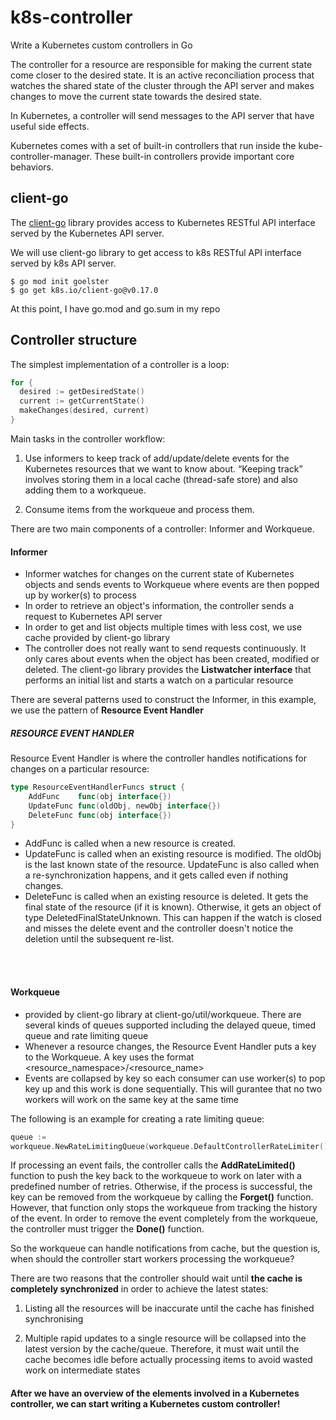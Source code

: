 # k8s-controller

Write a Kubernetes custom controllers in Go

The controller for a resource are responsible for making the current state come closer to the desired state. It is an active reconciliation process that watches the
shared state of the cluster through the API server and makes changes to move the current state towards the desired state.

In Kubernetes, a controller will send messages to the API server that have useful side effects.

Kubernetes comes with a set of built-in controllers that run inside the kube-controller-manager. These built-in controllers provide important core behaviors.



## client-go
The [client-go](https://github.com/kubernetes/client-go/blob/master/INSTALL.md#enabling-go-modules) library provides access to Kubernetes RESTful API interface served by the Kubernetes API server.

We will use client-go library to get access to k8s RESTful API interface served by k8s API server.

```
$ go mod init goelster
$ go get k8s.io/client-go@v0.17.0
```
At this point, I have go.mod and go.sum in my repo

## Controller structure
The simplest implementation of a controller is a loop:
```go
for {
  desired := getDesiredState()
  current := getCurrentState()
  makeChanges(desired, current)
}
```
Main tasks in the controller workflow:

1. Use informers to keep track of add/update/delete events for the Kubernetes resources that we want to know about. “Keeping track” involves storing them in a local cache (thread-safe store) and also adding them to a workqueue.

2. Consume items from the workqueue and process them.

There are two main components of a controller: Informer and Workqueue.

#### Informer
- Informer watches for changes on the current state of Kubernetes objects and sends events to Workqueue where events are then popped up by worker(s) to process
- In order to retrieve an object's information, the controller sends a request to Kubernetes API server
- In order to get and list objects multiple times with less cost, we use cache provided by client-go library
- The controller does not really want to send requests continuously. It only cares about events when the object has been created, modified or deleted. The client-go library provides the **Listwatcher interface** that performs an initial list and starts a watch on a particular resource

There are several patterns used to construct the Informer, in this example, we use the pattern of **Resource Event Handler**

##### RESOURCE EVENT HANDLER
Resource Event Handler is where the controller handles notifications for changes on a particular resource:
```go
type ResourceEventHandlerFuncs struct {
	AddFunc    func(obj interface{})
	UpdateFunc func(oldObj, newObj interface{})
	DeleteFunc func(obj interface{})
}
```
- AddFunc is called when a new resource is created.
- UpdateFunc is called when an existing resource is modified. The oldObj is the last known state of the resource. UpdateFunc is also called when a re-synchronization happens, and it gets called even if nothing changes.
- DeleteFunc is called when an existing resource is deleted. It gets the final state of the resource (if it is known). Otherwise, it gets an object of type DeletedFinalStateUnknown. This can happen if the watch is closed and misses the delete event and the controller doesn't notice the deletion until the subsequent re-list.

<br><br>

#### Workqueue

- provided by client-go library at client-go/util/workqueue. There are several kinds of queues supported including the delayed queue, timed queue and rate limiting queue
- Whenever a resource changes, the Resource Event Handler puts a key to the Workqueue. A key uses the format <resource_namespace>/<resource_name>
- Events are collapsed by key so each consumer can use worker(s) to pop key up and this work is done sequentially. This will gurantee that no two workers will work on the same key at the same time

The following is an example for creating a rate limiting queue:
```go
queue :=
workqueue.NewRateLimitingQueue(workqueue.DefaultControllerRateLimiter())
```

If processing an event fails, the controller calls the **AddRateLimited()** function to push the key back to the workqueue to work on later with a predefined number of retries. Otherwise, if the process is successful, the key can be removed from the workqueue by calling the **Forget()** function. However, that function only stops the workqueue from tracking the history of the event. In order to remove the event completely from the workqueue, the controller must trigger the **Done()** function.
<br>

So the workqueue can handle notifications from cache, but the question is, when should the controller start workers processing the workqueue? 

There are two reasons that the controller should wait until **the cache is completely synchronized** in order to achieve the latest states:

1. Listing all the resources will be inaccurate until the cache has finished synchronising

2. Multiple rapid updates to a single resource will be collapsed into the latest version by the cache/queue. Therefore, it must wait until the cache becomes idle before actually processing items to avoid wasted work on intermediate states

#### After we have an overview of the elements involved in a Kubernetes controller, we can start writing a Kubernetes custom controller!

